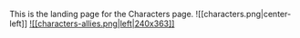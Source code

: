 This is the landing page for the Characters page.
![[characters.png|center-left]]
<a href="World/Characters/Allies/Allies.md">![[characters-allies.png|left|240x363]]</a>
